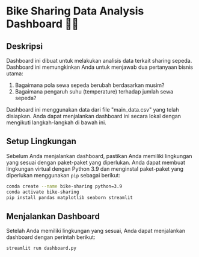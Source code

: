 # Bike Sharing Data Analysis Dashboard 🚴‍♂️

## Deskripsi

Dashboard ini dibuat untuk melakukan analisis data terkait sharing sepeda. Dashboard ini memungkinkan Anda untuk menjawab dua pertanyaan bisnis utama:

1. Bagaimana pola sewa sepeda berubah berdasarkan musim?
2. Bagaimana pengaruh suhu (temperature) terhadap jumlah sewa sepeda?

Dashboard ini menggunakan data dari file "main_data.csv" yang telah disiapkan. Anda dapat menjalankan dashboard ini secara lokal dengan mengikuti langkah-langkah di bawah ini.

## Setup Lingkungan

Sebelum Anda menjalankan dashboard, pastikan Anda memiliki lingkungan yang sesuai dengan paket-paket yang diperlukan. Anda dapat membuat lingkungan virtual dengan Python 3.9 dan menginstal paket-paket yang diperlukan menggunakan `pip` sebagai berikut:

```bash
conda create --name bike-sharing python=3.9
conda activate bike-sharing
pip install pandas matplotlib seaborn streamlit
```

## Menjalankan Dashboard

Setelah Anda memiliki lingkungan yang sesuai, Anda dapat menjalankan dashboard dengan perintah berikut:

```bash
streamlit run dashboard.py
```